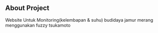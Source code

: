 ## About Project

Website Untuk Monitoring(kelembapan & suhu) budidaya jamur merang menggunakan fuzzy tsukamoto
